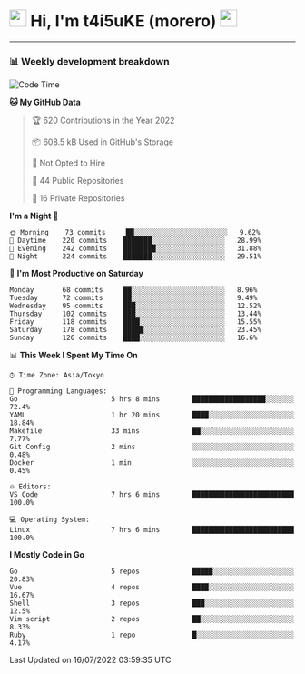 <!-- Title -->
<h1>
    <img src="https://emojis.slackmojis.com/emojis/images/1600385609/10490/cactuar.gif?1600385609" width="30"/> 
    Hi, I'm t4i5uKE (morero) 
    <img src="https://emojis.slackmojis.com/emojis/images/1600385609/10490/cactuar.gif?1600385609" width="30"/>
</h1>

---

<h3> 📊 Weekly development breakdown </h3>
<!-- waka-readme-stats -->

<!--START_SECTION:waka-->
![Code Time](http://img.shields.io/badge/Code%20Time-1%2C170%20hrs%2051%20mins-blue)

**🐱 My GitHub Data** 

> 🏆 620 Contributions in the Year 2022
 > 
> 📦 608.5 kB Used in GitHub's Storage 
 > 
> 🚫 Not Opted to Hire
 > 
> 📜 44 Public Repositories 
 > 
> 🔑 16 Private Repositories  
 > 
**I'm a Night 🦉** 

```text
🌞 Morning    73 commits     ██░░░░░░░░░░░░░░░░░░░░░░░   9.62% 
🌆 Daytime    220 commits    ███████░░░░░░░░░░░░░░░░░░   28.99% 
🌃 Evening    242 commits    ████████░░░░░░░░░░░░░░░░░   31.88% 
🌙 Night      224 commits    ███████░░░░░░░░░░░░░░░░░░   29.51%

```
📅 **I'm Most Productive on Saturday** 

```text
Monday       68 commits     ██░░░░░░░░░░░░░░░░░░░░░░░   8.96% 
Tuesday      72 commits     ██░░░░░░░░░░░░░░░░░░░░░░░   9.49% 
Wednesday    95 commits     ███░░░░░░░░░░░░░░░░░░░░░░   12.52% 
Thursday     102 commits    ███░░░░░░░░░░░░░░░░░░░░░░   13.44% 
Friday       118 commits    ████░░░░░░░░░░░░░░░░░░░░░   15.55% 
Saturday     178 commits    █████░░░░░░░░░░░░░░░░░░░░   23.45% 
Sunday       126 commits    ████░░░░░░░░░░░░░░░░░░░░░   16.6%

```


📊 **This Week I Spent My Time On** 

```text
⌚︎ Time Zone: Asia/Tokyo

💬 Programming Languages: 
Go                       5 hrs 8 mins        ██████████████████░░░░░░░   72.4% 
YAML                     1 hr 20 mins        ████░░░░░░░░░░░░░░░░░░░░░   18.84% 
Makefile                 33 mins             ██░░░░░░░░░░░░░░░░░░░░░░░   7.77% 
Git Config               2 mins              ░░░░░░░░░░░░░░░░░░░░░░░░░   0.48% 
Docker                   1 min               ░░░░░░░░░░░░░░░░░░░░░░░░░   0.45%

🔥 Editors: 
VS Code                  7 hrs 6 mins        █████████████████████████   100.0%

💻 Operating System: 
Linux                    7 hrs 6 mins        █████████████████████████   100.0%

```

**I Mostly Code in Go** 

```text
Go                       5 repos             █████░░░░░░░░░░░░░░░░░░░░   20.83% 
Vue                      4 repos             ████░░░░░░░░░░░░░░░░░░░░░   16.67% 
Shell                    3 repos             ███░░░░░░░░░░░░░░░░░░░░░░   12.5% 
Vim script               2 repos             ██░░░░░░░░░░░░░░░░░░░░░░░   8.33% 
Ruby                     1 repo              █░░░░░░░░░░░░░░░░░░░░░░░░   4.17%

```



 Last Updated on 16/07/2022 03:59:35 UTC
<!--END_SECTION:waka-->
